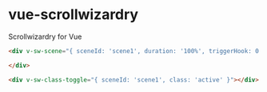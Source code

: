 # vue-scrollwizardry

Scrollwizardry for Vue

```html
<div v-sw-scene="{ sceneId: 'scene1', duration: '100%', triggerHook: 0.5, on: { enter }, props: { someData } }">

</div>

<div v-sw-class-toggle="{ sceneId: 'scene1', class: 'active' }"></div>
```
